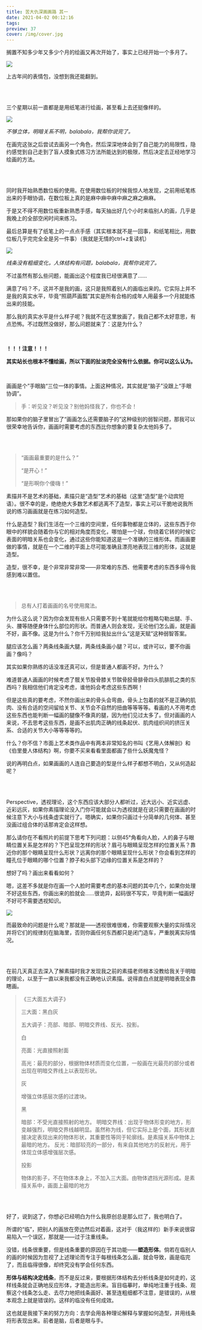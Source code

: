 ```yaml
---
title: 苦大仇深画画路 其一
date: 2021-04-02 00:12:16
tags:
preview: 37
cover: /img/cover.jpg
---
```


搁置不知多少年又多少个月的绘画又再次开始了，事实上已经开始一个多月了。

![](/images/我恨美术.jpg)

上古年间的表情包，没想到我还能翻到。

<br/><br/>

三个星期以前一直都是是用纸笔进行绘画，甚至看上去还挺像样的。

![](/images/IMG_20210318_143234.jpg)

*不够立体，明暗关系不明，balabala，我帮你说完了。*

在画完这张之后尝试去画另一个角色，然后深深地体会到了自己能力的局限性，隐约感觉到自己走到了盲人摸象式练习方法所能达到的极限，然后决定去正经地学习绘画的方法。

<br/><br/>

同时我开始熟悉数位板的使用。在使用数位板的时候我惊人地发现，之前用纸笔练出来的手眼协调，在数位板上真的是麻中麻中麻中麻之麻之麻麻。

于是又不得不用数位板重新熟悉手感，每天抽出好几个小时来临别人的画，几乎是我晚上的全部空闲时间来练习。

最后总算是有了纸笔上的一点点手感（其实根本就不是一回事，和纸笔相比，用数位板几乎完完全全是另一件事）（我就是无情的ctrl+z复读机）

![](/images/屏幕截图-2021-04-01-020559.jpg)

*线条没有粗细变化，人体结构有问题，balabala，我帮你说完了。*

不过虽然有那么些问题，能画出这个程度我已经很满意了……

满意了吗？不，这并不是我的画，这只是我照着别人的画临出来的。它实际上并不是我的真实水平，毕竟“照葫芦画瓢”其实是所有合格的成年人用最多一个月就能练出来的技能。

那么我的真实水平是什么样子呢？我就不在这里放画了，我自己都不太好意思，有点恐怖。不过既然没做好，那么问题就来了：这是为什么？

<br/>

**！！！注意！！！**

**其实站长也根本不懂绘画，所以下面的扯淡完全没有什么依据。你可以这么认为。**

<br/>

画画是个”手眼脑“三位一体的事情。上面这种情况，其实就是“脑子”没跟上“手眼协调”。

> 手：听见没？听见没？别他妈怪我了，你也不会！

那如果你的脑子里冒出了“画画怎么还需要脑子的”这种级别的弱智问题，那我可以很荣幸地告诉你，画画时需要考虑的东西比你想象的要复杂太他妈多了。

<br/><br/>

> “画画最重要的是什么？”
>
> “是开心！”
>
> “是形啊你个傻嗨！”

素描并不是艺术的基础，素描只是“造型”艺术的基础（这里“造型”是个动宾短语）。很不幸的是，绝绝绝大多数艺术都逃离不了造型，事实上可以干脆地说我所说的练习画画就是在练习如何造型。

什么是造型？我们生活在一个三维的空间里，任何事物都是立体的，这些东西于你眼中的样貌会随着你与它的相对角度而变化，哪怕是一个球，你绕着它转的时候它表面的明暗关系也会变化，通过这些你能知道这是一个准确的三维形体。而画画要做的事情，就是在一个二维的平面上尽可能准确且漂亮地表现三维的形体，这就是造型。

造型，很不幸，是个非常非常非常——非常难的东西、他需要考虑的东西多得令我感到难以置信。

<br/><br/>

> 总有人打着画画的名号使用魔法。

为什么这么说？因为你会发现有些人只需要不到十笔就能给你粗略勾勒出腿、手、头、腰等随便身体什么部位的形状。而普通人则会发现，无论他们怎么画，就是画不好，画不像。这是为什么？你千万别给我扯出什么“这是天赋”这种弱智答案。

腿应该怎么画？两条线条画大腿，两条线条画小腿？可以，或许可以，要不你画画？像吗？

其实如果你熟练的话没准还真可以，但是普通人都画不好。为什么？

难道普通人画画的时候考虑了髋关节股骨膝关节髌骨胫骨腓骨四头肌腓肌之类的东西吗？我相信他们肯定没考虑，谁他妈会考虑这些东西啊！

但是这些真的要考虑，不然你画出来的骨头会弯曲，骨头上包着的就不是正确的肌肉、没有合适的空间留给关节、关节会不自然的扭曲等等等等。看画的人不用考虑这些东西也能判断一幅画的腿像不像真的腿，因为他们见过太多了。但对画画的人来说，不去思考这些东西，是画不出肌肉正确的线条起伏、肌肉组织间的挤压关系、合适的关节大小等等等等的。

什么？你不信？市面上艺术类作品中有两本非常知名的书叫《艺用人体解剖》和《伯里曼人体结构》啊，你要不买来看看里面都画了些什么妖魔鬼怪？

说的再明白点，如果画画的人连自己要造的型是什么样子都想不明白，又从何造起呢？

<br/><br/>

Perspective，透视理论，这个东西应该大部分人都听过，近大远小、近实远虚、近彩远灰，如果你素描理论没入门你可能就会以为透视就是在说只需要在画画的时候注意下大小与线条虚实就行了。嗯确实，如果你只画过十分简单的几何体、甚至没画过组合体的话那肯定会这样想。

那么请你在不看照片的前提下思考下列问题：以侧45°角看向人脸，人的鼻子与眼睛位置关系是怎样的？下巴呈现怎样的形状？眉弓与眼睛呈现怎样的位置关系？靠近你的那个眼睛呈现什么形状？远离你的那个眼睛呈现什么形状？你会看到怎样的瞳孔位于眼睛的哪个位置？脖子和头部下边缘的位置关系是怎样的？

想好了吗？画出来看看如何？

嗯，这差不多就是你在画一个人脸时需要考虑的基本问题的其中几个，如果你处理不好这些东西，你画出来的脸就会……很诡异，起码很不写实，毕竟判断一幅画好不好可不需要透视知识。

![](/images/-321af3b290b11911.jpg)

而最致命的问题是什么呢？那就是——透视很难很难，你需要观察大量的实际情况并将它们的规律刻在脑海里，否则你画任何东西都只是闭门造车，严重脱离实际情况。

<br/><br/>

在前几天真正去深入了解素描时我才发现我之前的素描老师根本没教给我关于明暗的理论，以至于一直以来我都没有正确地认识素描。说得直白点就是明暗表现全靠瞎画。

> 《三大面五大调子》
>
> 三大面：黑白灰
>
> 五大调子：亮部、暗部、明暗交界线、反光、投影。
>
> 
>
> 白 
>
> 亮面：光直接照射面 
>
> 高光：最亮的部分，根据物体材质而变化位置，一般画在光最亮的部分或者出现在明暗交界线上以表现形状。
>
> 灰
>
> 增强立体感层次感的过渡块。
>
> 黑
>
> 暗部：不受光直接照射的地方。
> 明暗交界线：出现于物体形变的地方，形变越强烈，明暗交界线越明显。虽然称为线，但它实际上是个面，其形状直接决定表现出来的物体形状，其重要性等同于轮廓线。是素描关系中物体上最暗的地方。
> 反光：暗部较亮的一部分，有来自其他地方的反射光，用于体现立体感增强层次感。
>
> 投影
>
> 物体的影子，不在物体本身上，不加入三大面。由物体遮挡光源形成。是素描关系中，画面上最暗的地方

<br/><br/>

好了，说到这了，你想必已经明白为什么我原创总是那么烂了，我也明白了。

所谓的“临”，把别人的画放在旁边然后对着画，这对于（我这样的）新手来说很容易陷入一个误区，那就是——过于注重线条。

没错，线条很重要，但是线条重要的原因在于其功能——**塑造形体**。倘若在临别人的画的时候因为忽视了上述理论而专注于每根线条怎么画，就会导致，画是临完了，而且临得很像，却终究没有学会任何东西。

**形体与结构决定线条**，而不是反过来，要根据形体结构去分析线条是如何走的，这样线条就会正确地反应形体，才能造出形来。盲目临摹时，单纯地注重于线条、观察这个线条怎么走、去尽力地把线条画好、甚至连粗细都不注意，是错误的，从根本观念上就是错误的。这样的临没有任何成效。

这也就是我接下来的努力方向：去学会用各种理论解释与掌握如何造型，并用线条将形表现出来。前者是脑，后者是眼与手。

<br/><br/><br/><br/><br/><br/><br/><br/><br/><br/><br/><br/><br/><br/><br/><br/><br/><br/><br/><br/><br/><br/><br/><br/><br/><br/><br/>

> 最近的事，迄今为止的学习也好，成为医生的目标也好……
>
> 都是认真的。
>
> 我一直认真地活着。
>
> 你别开玩笑了！